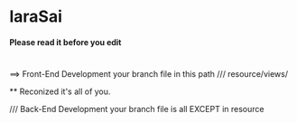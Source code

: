 # laraSai
#### Please read it before you edit
#
==> Front-End Development
your branch file in this path
/// resource/views/

** Reconized it's all of you.

/// Back-End Development
your branch file is all EXCEPT in resource

